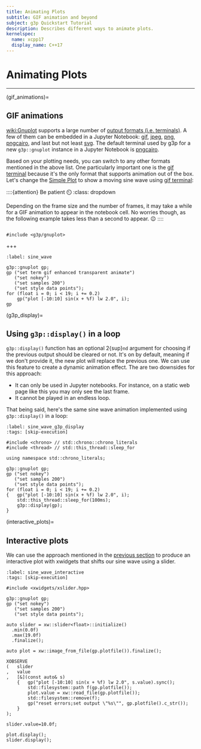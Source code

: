 ```yaml
---
title: Animating Plots
subtitle: GIF animation and beyond
subject: g3p Quickstart Tutorial
description: Describes different ways to animate plots.
kernelspec:
  name: xcpp17
  display_name: C++17
---
```


# Animating Plots

---

(gif_animations)=
## GIF animations

<wiki:Gnuplot> supports a large number of [output formats (i.e. terminals)](http://gnuplot.info/docs_5.5/Terminals.html). A few of them can be embedded in a Jupyter Notebook: [gif](http://gnuplot.info/docs_5.5/loc20476.html), [jpeg](http://gnuplot.info/docs_5.5/loc21075.html), [png](http://gnuplot.info/docs_5.5/loc21756.html), [pngcairo](http://gnuplot.info/docs_5.5/loc21831.html), and last but not least [svg](http://gnuplot.info/docs_5.5/loc22578.html). The default terminal used by g3p for a new `g3p::gnuplot` instance in a Jupyter Notebook is [pngcairo](http://gnuplot.info/docs_5.5/loc21831.html).

Based on your plotting needs, you can switch to any other formats mentioned in the above list. One particularly important one is the [gif terminal](http://gnuplot.info/docs_5.5/loc20476.html) because it's the only format that supports animation out of the box. Let's change the [Simple Plot](https://gnuplot.sourceforge.net/demo_5.4/simple.html) to show a moving sine wave using [gif terminal](http://gnuplot.info/docs_5.5/loc20476.html):

::::{attention} Be patient ⏲️
:class: dropdown

Depending on the frame size and the number of frames, it may take a while for a GIF animation to appear in the notebook cell. No worries though, as the following example takes less than a second to appear. 😉
::::

```{code-cell} cpp

#include <g3p/gnuplot>
```
+++

```{code-cell} cpp
:label: sine_wave

g3p::gnuplot gp;
gp ("set term gif enhanced transparent animate")
   ("set nokey")
   ("set samples 200")
   ("set style data points");
for (float i = 0; i < 19; i += 0.2)
    gp("plot [-10:10] sin(x + %f) lw 2.0", i);
gp
```

(g3p_display)=
## Using `g3p::display()` in a loop

`g3p::display()` function has an optional 2{sup}`nd` argument for choosing if the previous output should be cleared or not. It's on by default, meaning if we don't provide it, the new plot will replace the previous one. We can use this feature to create a dynamic animation effect. The are two downsides for this approach:

- It can only be used in Jupyter notebooks. For instance, on a static web page like this you may only see the last frame. 
- It cannot be played in an endless loop.

That being said, here's the same sine wave animation implemented using `g3p::display()` in a loop:

```{code-cell} cpp
:label: sine_wave_g3p_display
:tags: [skip-execution]

#include <chrono> // std::chrono::chrono_literals
#include <thread> // std::this_thread::sleep_for

using namespace std::chrono_literals;

g3p::gnuplot gp;
gp ("set nokey")
   ("set samples 200")
   ("set style data points");
for (float i = 0; i < 19; i += 0.2)
{   gp("plot [-10:10] sin(x + %f) lw 2.0", i);
    std::this_thread::sleep_for(100ms);
    g3p::display(gp);
}
```

(interactive_plots)=
## Interactive plots

We can use the approach mentioned in the [previous section](#g3p_display) to produce an interactive plot with xwidgets that shifts our sine wave using a slider.

```{code-cell} cpp
:label: sine_wave_interactive
:tags: [skip-execution]

#include <xwidgets/xslider.hpp>

g3p::gnuplot gp;
gp ("set nokey")
   ("set samples 200")
   ("set style data points");

auto slider = xw::slider<float>::initialize()
  .min(0.0f)
  .max(19.0f)
  .finalize();

auto plot = xw::image_from_file(gp.plotfile()).finalize();

XOBSERVE
(   slider
,   value
,   [&](const auto& s)
    {   gp("plot [-10:10] sin(x + %f) lw 2.0", s.value).sync();
        std::filesystem::path f(gp.plotfile());
        plot.value = xw::read_file(gp.plotfile());
        std::filesystem::remove(f);
        gp("reset errors;set output \"%s\"", gp.plotfile().c_str());
    }
);

slider.value=10.0f;

plot.display();
slider.display();
```
